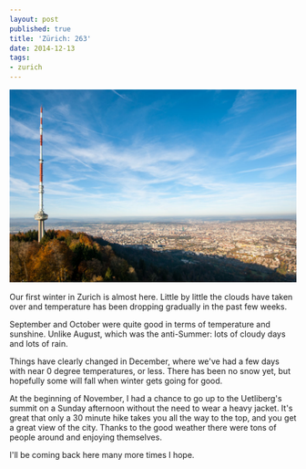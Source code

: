 ```yaml
---
layout: post
published: true
title: 'Zürich: 263'
date: 2014-12-13
tags:
- zurich
---
```

<img class="img-responsive" src="/_assets/141213/zurich-263.jpg" alt="Zürich: 263" />

Our first winter in Zurich is almost here. Little by little the clouds have taken over and temperature has been dropping gradually in the past few weeks.

September and October were quite&nbsp;good in terms of temperature and sunshine. Unlike August, which was the anti-Summer: lots of cloudy days and lots of rain.

<!--more-->

Things have clearly changed in December, where we've had a few days with near 0 degree temperatures, or less. There has been no snow yet, but hopefully some will fall when winter gets going for good.

At the beginning of November, I had a chance to go up to the Uetliberg's summit on a Sunday afternoon without the need to wear a heavy jacket. It's great that only a 30 minute hike takes you all the way to the top, and you get a great view of the city. Thanks to the good weather there were tons of people around and enjoying themselves.

I'll be coming back here many more times I hope.
